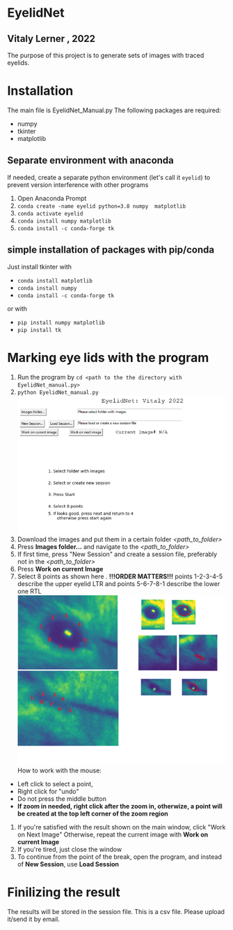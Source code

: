 # EyelidNet
## Vitaly Lerner , 2022

The purpose of this project is to generate sets of images with traced eyelids. 

# Installation
The main file is EyelidNet_Manual.py
The following packages are required:
- numpy
- tkinter
- matplotlib
## Separate environment with anaconda
If needed, create a separate python environment (let's call it `eyelid`) to prevent version interference with other programs

1. Open  Anaconda Prompt 
2. `conda create -name eyelid python=3.8 numpy  matplotlib`
3. `conda activate eyelid`
4. `conda install numpy matplotlib`
5. `conda install -c conda-forge tk`

## simple installation of packages with pip/conda
Just install tkinter with 
- `conda install matplotlib`
- `conda install numpy`
- `conda install -c conda-forge tk`

or with

- `pip install numpy matplotlib`
- `pip install tk`



# Marking eye lids with the program
1. Run the program by 
`cd <path to the the directory with EyelidNet_manual.py>`
1. `python EyelidNet_manual.py`
![explanation image](Explanation2.png)
1. Download the images and put them in a certain folder *<path_to_folder>*
1. Press **Images folder...** and navigate to the *<path_to_folder>*
1. If first time, press "New Session" and create a session file, preferably not in the *<path_to_folder>*
1. Press **Work on current Image**
1. Select 8 points as shown here . **!!!ORDER MATTERS!!!** 
points 1-2-3-4-5 describe the upper eyelid  LTR and points 5-6-7-8-1 describe  the lower one RTL
![explanation image](Explanation.png)
How to work with the mouse:
- Left click to select a point, 
- Right click for "undo"
- Do not press the middle button
- **If zoom in needed, right click after the zoom in, otherwize, a point will be created at the top left corner of the zoom region**
1. If you're satisfied with the result shown on the main window, click "Work on Next Image"
Otherwise, repeat the current image with **Work on current Image**
1. If you're tired, just close the window
1. To continue from the point of the break, open the program, and instead of **New Session**, use **Load Session**

# Finilizing the result
The results will be stored in the session file. This is a csv file. Please upload it/send it by email.
